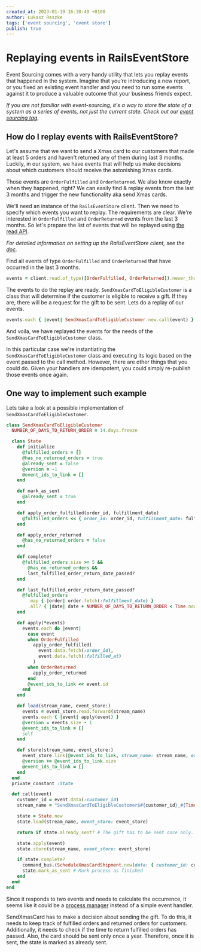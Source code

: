 ```yaml
---
created_at: 2023-01-19 16:30:49 +0100
author: Łukasz Reszke
tags: ['event sourcing', 'event store']
publish: true
---
```


# Replaying events in RailsEventStore

Event Sourcing comes with a very handy utility that lets you replay events that happened in the system. Imagine that you’re introducing a new report, or you fixed an existing event handler and you need to run some events against it to produce a valuable outcome that your business friends expect.

<!-- more -->

_If you are not familiar with event-sourcing, it's a way to store the state of a system as a series of events, not just the current state. Check out our [event sourcing tag](https://blog.arkency.com/tags/event-sourcing)._

## How do I replay events with RailsEventStore?

Let's assume that we want to send a Xmas card to our customers that made at least 5 orders and haven't returned any of them during last 3 months. Luckily, in our system, we have events that will help us make decisions about which customers should receive the astonishing Xmas cards.

Those events are `OrderFulfilled` and `OrderReturned`. We also know exactly when they happened, right? We can easily find & replay events from the last 3 months and trigger the new functionality aka send Xmas cards. 

We'll need an instance of the `RailsEventStore` client. Then we need to specify which events you want to replay. The requirements are clear. We're interested in `OrderFulfilled` and `OrderReturned` events from the last 3 months. So let's prepare the list of events that will be replayed using [the read API](https://railseventstore.org/docs/v2/read/).

_For detailed information on setting up the RailsEventStore client, see the [doc](https://railseventstore.org/docs/v2/install/#instantiate-a-client)._

Find all events of type `OrderFulfilled` and `OrderReturned` that have occurred in the last 3 months.

```ruby
events = client.read.of_type([OrderFulfilled, OrderReturned]).newer_than(3.months.ago)
``` 

The events to do the replay are ready. `SendXmasCardToEligibleCustomer` is a class that will determine if the customer is eligible to receive a gift. If they are, there will be a request for the gift to be sent. Lets do a replay of our events.
```ruby
events.each { |event| SendXmasCardToEligibleCustomer.new.call(event) }
```

And voila, we have replayed the events for the needs of the `SendXmasCardToEligibleCustomer` class.

In this particular case we're instantiating the `SendXmasCardToEligibleCustomer` class and executing its logic based on the event passed to the call method. However, there are other things that you could do. Given your handlers are idempotent, you could simply re-publish those events once again.

## One way to implement such example

Lets take a look at a possible implementation of `SendXmasCardToEligibleCustomer`.

```ruby
class SendXmasCardToEligibleCustomer
  NUMBER_OF_DAYS_TO_RETURN_ORDER = 14.days.freeze

  class State
    def initialize
      @fulfilled_orders = []
      @has_no_returned_orders = true
      @already_sent = false
      @version = -1
      @event_ids_to_link = []
    end

    def mark_as_sent
      @already_sent = true
    end

    def apply_order_fulfilled(order_id, fulfillment_date)
      @fulfilled_orders << { order_id: order_id, fulfillment_date: fulfillment_date }
    end

    def apply_order_returned
      @has_no_returned_orders = false
    end

    def complete?
      @fulfilled_orders.size >= 5 &&
        @has_no_returned_orders &&
        last_fulfilled_order_return_date_passed?
    end

    def last_fulfilled_order_return_date_passed?
      @fulfilled_orders
        .map { |order| order.fetch(:fulfillment_date) }
        .all? { |date| date + NUMBER_OF_DAYS_TO_RETURN_ORDER < Time.now }
    end

    def apply(*events)
      events.each do |event|
        case event
        when OrderFulfilled
          apply_order_fulfilled(
            event.data.fetch(:order_id),
            event.data.fetch(:fulfilled_at)
          )
        when OrderReturned
          apply_order_returned
        end
        @event_ids_to_link << event.id
      end
    end

    def load(stream_name, event_store:)
      events = event_store.read.forward(stream_name)
      events.each { |event| apply(event) }
      @version = events.size - 1
      @event_ids_to_link = []
      self
    end

    def store(stream_name, event_store:)
      event_store.link(@event_ids_to_link, stream_name: stream_name, expected_version: @version)
      @version += @event_ids_to_link.size
      @event_ids_to_link = []
    end
  end
  private_constant :State

  def call(event)
    customer_id = event.data(:customer_id)
    stream_name = "SendXmasCardToEligibleCustomer$#{customer_id}_#{Time.current.year}"

    state = State.new
    state.load(stream_name, event_store: event_store)

    return if state.already_sent? # The gift has to be sent once only.

    state.apply(event)
    state.store(stream_name, event_store: event_store)

    if state.complete?
      command_bus.(ScheduleXmasCardShipment.new(data: { customer_id: customer_id }))
      state.mark_as_sent # Mark process as finished
    end
  end
end
```

Since it responds to two events and needs to calculate the occurrence, it seems like it could be a [process manager](https://blog.arkency.com/tags/process-manager/) instead of a simple event handler.

SendXmasCard has to make a decision about sending the gift. To do this, it needs to keep track of fulfilled orders and returned orders for customers. Additionally, it needs to check if the time to return fulfilled orders has passed. Also, the card should be sent only once a year. Therefore, once it is sent, the state is marked as already sent.

